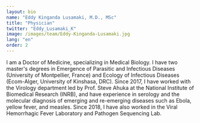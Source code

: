 ```yaml
---
layout: bio
name: "Eddy Kinganda Lusamaki, M.D., MSc"
title: "Physician"
twitter: "Eddy_Lusamaki_K"
image: /images/team/Eddy-Kinganda-Lusamaki.jpg
lang: "en"
order: 2
---
```


I am a Doctor of Medicine, specializing in Medical Biology. I have two master's degrees in Emergence of Parasitic and Infectious Diseases (University of Montpellier, France) and Ecology of Infectious Diseases (Ecom-Alger, University of Kinshasa, DRC). Since 2017, I have worked with the Virology department led by Prof. Steve Ahuka at the National Institute of Biomedical Research (INRB), and have experience in serology and the molecular diagnosis of emerging and re-emerging diseases such as Ebola, yellow fever, and measles. Since 2018, I have also worked in the Viral Hemorrhagic Fever Laboratory and Pathogen Sequencing Lab.
